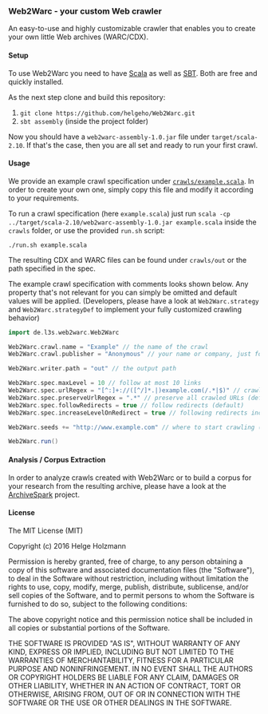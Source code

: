 ### Web2Warc - your custom Web crawler

An easy-to-use and highly customizable crawler that enables you to create your own little Web archives (WARC/CDX).

#### Setup

To use Web2Warc you need to have [Scala](http://www.scala-lang.org) as well as [SBT](http://www.scala-sbt.org). Both are free and quickly installed.

As the next step clone and build this repository:

1. `git clone https://github.com/helgeho/Web2Warc.git`
2. `sbt assembly` (inside the project folder)

Now you should have a `web2warc-assembly-1.0.jar` file under `target/scala-2.10`. If that's the case, then you are all set and ready to run your first crawl.

#### Usage

We provide an example crawl specification under [`crawls/example.scala`](crawls/example.scala). In order to create your own one, simply copy this file and modify it according to your requirements.

To run a crawl specification (here `example.scala`) just run `scala -cp ../target/scala-2.10/web2warc-assembly-1.0.jar example.scala` inside the `crawls` folder, or use the provided `run.sh` script:

`./run.sh example.scala`

The resulting CDX and WARC files can be found under `crawls/out` or the path specified in the spec.

The example crawl specification with comments looks shown below. Any property that's not relevant for you can simply be omitted and default values will be applied.
(Developers, please have a look at `Web2Warc.strategy` and `Web2Warc.strategyDef` to implement your fully customized crawling behavior)

```scala
import de.l3s.web2warc.Web2Warc

Web2Warc.crawl.name = "Example" // the name of the crawl
Web2Warc.crawl.publisher = "Anonymous" // your name or company, just for the records, not sent to the server

Web2Warc.writer.path = "out" // the output path

Web2Warc.spec.maxLevel = 10 // follow at most 10 links
Web2Warc.spec.urlRegex = "[^:]+://([^/]*.|)example.com(/.*|$)" // crawl only within the domain example.com
Web2Warc.spec.preserveUrlRegex = ".*" // preserve all crawled URLs (default)
Web2Warc.spec.followRedirects = true // follow redirects (default)
Web2Warc.spec.increaseLevelOnRedirect = true // following redirects increases the level, just like following a link (default)

Web2Warc.seeds += "http://www.example.com" // where to start crawling (multiple seeds possible, just add more of these lines)

Web2Warc.run()
```

#### Analysis / Corpus Extraction

In order to analyze crawls created with Web2Warc or to build a corpus for your research from the resulting archive, please have a look at the [ArchiveSpark](https://github.com/helgeho/ArchiveSpark) project.

#### License

The MIT License (MIT)

Copyright (c) 2016 Helge Holzmann

Permission is hereby granted, free of charge, to any person obtaining a copy
of this software and associated documentation files (the "Software"), to deal
in the Software without restriction, including without limitation the rights
to use, copy, modify, merge, publish, distribute, sublicense, and/or sell
copies of the Software, and to permit persons to whom the Software is
furnished to do so, subject to the following conditions:

The above copyright notice and this permission notice shall be included in all
copies or substantial portions of the Software.

THE SOFTWARE IS PROVIDED "AS IS", WITHOUT WARRANTY OF ANY KIND, EXPRESS OR
IMPLIED, INCLUDING BUT NOT LIMITED TO THE WARRANTIES OF MERCHANTABILITY,
FITNESS FOR A PARTICULAR PURPOSE AND NONINFRINGEMENT. IN NO EVENT SHALL THE
AUTHORS OR COPYRIGHT HOLDERS BE LIABLE FOR ANY CLAIM, DAMAGES OR OTHER
LIABILITY, WHETHER IN AN ACTION OF CONTRACT, TORT OR OTHERWISE, ARISING FROM,
OUT OF OR IN CONNECTION WITH THE SOFTWARE OR THE USE OR OTHER DEALINGS IN THE
SOFTWARE.
